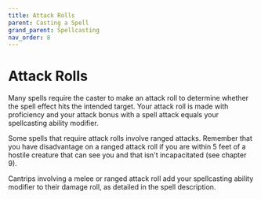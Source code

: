 ```yaml
---
title: Attack Rolls
parent: Casting a Spell
grand_parent: Spellcasting
nav_order: 8
---
```


# Attack Rolls
Many spells require the caster to make an attack roll to determine whether the spell effect hits the intended target. Your attack roll is made with proficiency and your attack bonus with a spell attack equals your spellcasting ability modifier.

Some spells that require attack rolls involve ranged attacks. Remember that you have disadvantage on a ranged attack roll if you are within 5 feet of a hostile creature that can see you and that isn't incapacitated (see chapter 9).

Cantrips involving a melee or ranged attack roll add your spellcasting ability modifier to their damage roll, as detailed in the spell description.
